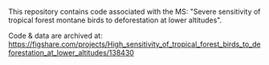 This repository contains code associated with the MS: "Severe sensitivity of tropical forest montane birds to deforestation at lower altitudes". 

Code & data are archived at: https://figshare.com/projects/High_sensitivity_of_tropical_forest_birds_to_deforestation_at_lower_altitudes/138430

